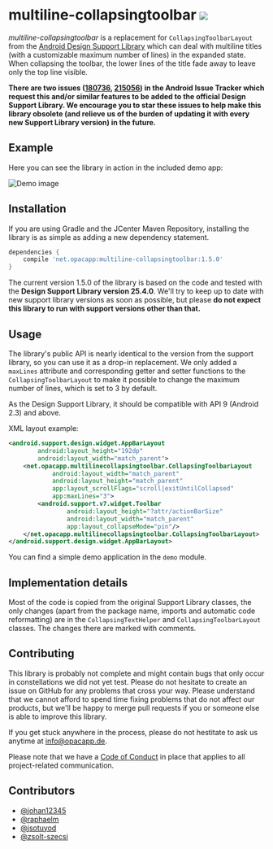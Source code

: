 # multiline-collapsingtoolbar [![](https://jitpack.io/v/devjn/multiline-collapsingtoolbar.svg)](https://jitpack.io/#devjn/multiline-collapsingtoolbar)
_multiline-collapsingtoolbar_ is a replacement for `CollapsingToolbarLayout` from the [Android
Design Support Library](https://github.com/android/platform_frameworks_support/tree/master/design)
which can deal with multiline titles (with a customizable maximum number of lines) in the
expanded state. When collapsing the toolbar,  the lower lines of the title fade away to leave
only the top line visible.

**There are two issues ([180736](https://code.google.com/p/android/issues/detail?id=180736),
[215056](https://code.google.com/p/android/issues/detail?id=215056)) in the Android Issue Tracker which request this and/or similar features to be added to the official Design Support Library. We encourage you to star these issues to help make this library obsolete (and relieve us of the burden of updating it with every new Support Library version) in the future.**

## Example
Here you can see the library in action in the included demo app:

![Demo image](https://raw.githubusercontent.com/opacapp/multiline-collapsingtoolbar/master/demo.gif)

## Installation

If you are using Gradle and the JCenter Maven Repository, installing the library is as simple as
adding a new dependency statement.

```gradle
dependencies {
    compile 'net.opacapp:multiline-collapsingtoolbar:1.5.0'
}
```

The current version 1.5.0 of the library is based on the code and tested with the **Design Support Library version 25.4.0**.
We'll try to keep up to date with new support library versions as soon as possible, but please **do not expect this
library to run with support versions other than that.**

## Usage
The library's public API is nearly identical to the version from the support library, so you can use it as a drop-in replacement. We only added a `maxLines` attribute and corresponding getter and setter functions to the `CollapsingToolbarLayout` to make it possible to change the maximum number of lines, which is set to 3 by default.

As the Design Support Library, it should be compatible with API 9 (Android 2.3) and above.

XML layout example:
```xml
<android.support.design.widget.AppBarLayout
        android:layout_height="192dp"
        android:layout_width="match_parent">
    <net.opacapp.multilinecollapsingtoolbar.CollapsingToolbarLayout
            android:layout_width="match_parent"
            android:layout_height="match_parent"
            app:layout_scrollFlags="scroll|exitUntilCollapsed"
            app:maxLines="3">
        <android.support.v7.widget.Toolbar
                android:layout_height="?attr/actionBarSize"
                android:layout_width="match_parent"
                app:layout_collapseMode="pin"/>
    </net.opacapp.multilinecollapsingtoolbar.CollapsingToolbarLayout>
</android.support.design.widget.AppBarLayout>
```

You can find a simple demo application in the `demo` module.

## Implementation details
Most of the code is copied from the original Support Library classes, the only changes (apart from the package name, imports and automatic code reformatting) are in the `CollapsingTextHelper` and `CollapsingToolbarLayout` classes. The changes there are marked with comments.

## Contributing

This library is probably not complete and might contain bugs that only occur in constellations we did not
yet test. Please do not hesitate to create an issue on GitHub for any problems that cross your way. Please
understand that we cannot afford to spend time fixing problems that do not affect our products, but we'll
be happy to merge pull requests if you or someone else is able to improve this library.

If you get stuck anywhere in the process, please do not hestitate to ask us anytime at info@opacapp.de.

Please note that we have a [Code of Conduct](https://github.com/opacapp/multiline-collapsingtoolbar/blob/master/CODE_OF_CONDUCT.md)
in place that applies to all project-related communication.

## Contributors
- [@johan12345](https://github.com/johan12345)
- [@raphaelm](https://github.com/raphaelm)
- [@jsotuyod](https://github.com/jsotuyod)
- [@zsolt-szecsi](https://github.com/zsolt-szecsi)
